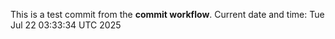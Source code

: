 This is a test commit from the **commit workflow**.
Current date and time: Tue Jul 22 03:33:34 UTC 2025
